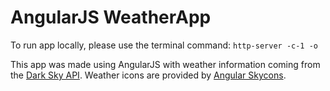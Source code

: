 # AngularJS WeatherApp

To run app locally, please use the terminal command: ```http-server -c-1 -o```

This app was made using AngularJS with weather information coming from the [Dark Sky API](https://developer.forecast.io/). Weather icons are provided by [Angular Skycons](https://github.com/projectweekend/angular-skycons).
